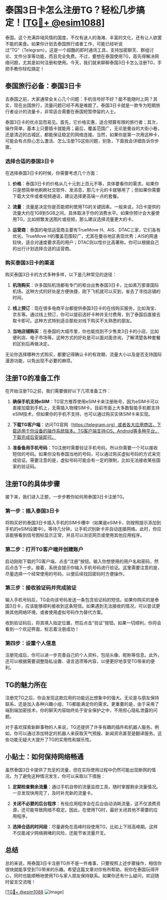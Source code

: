 # 泰国3日卡怎么注册TG？轻松几步搞定！[[TG💪+ @esim1088](https://t.me/s/esim1088)]

泰国，这个充满异域风情的国度，不仅有迷人的海滩、丰富的文化，还有让人欲罢不能的美食。如果你计划去泰国旅行或者工作，可能已经听说过“TG”（Telegram）。这是一个超酷的即时通讯工具，支持加密聊天、群组讨论、文件分享等功能，而且完全免费。不过，要想在泰国使用TG，首先得解决网络问题，尤其是如何注册和使用。今天，我们就来聊聊泰国3日卡怎么注册TG，手把手教你轻松搞定！

## 泰国旅行必备：泰国3日卡

去泰国之前，大家通常会关心几个问题：手机信号好不好？能不能随时上网？其实，现在出国旅行，流量问题已经不再是难题了。泰国3日卡就是一款专为短期旅行者设计的流量卡，非常适合需要在泰国短暂停留的人士。

泰国3日卡的优点显而易见。首先，它价格实惠，适合预算有限的旅行者；其次，操作简单，基本上只要插卡就能用；最后，覆盖范围广，无论是曼谷的大街小巷，还是清迈的古城区，都能保证稳定的网络连接。当然，如果你是第一次用这种卡，可能会有点担心怎么激活、怎么注册TG这些问题，别急，下面我会详细告诉你步骤。

### 选择合适的泰国3日卡

在选择泰国3日卡的时候，你需要考虑几个方面：

1. **价格**：泰国3日卡的价格从几十元到上百元不等，具体要看你的需求。如果你只是想简单地刷刷社交软件、发消息，那几十元的卡就够用了；但如果你需要下载大文件或者视频通话，建议选择更高端一点的套餐。
   
2. **流量**：流量是决定你是否能顺利使用TG的关键因素。一般来说，3日卡提供的流量大约在1GB到5GB之间，具体取决于你的消费水平。如果你预计会大量使用TG，比如频繁发送图片或视频，那么建议选择流量更大的卡。

3. **运营商**：泰国的电信运营商主要有TrueMove H、AIS、DTAC三家，它们各有优劣。TrueMove H的覆盖范围较广，尤其在曼谷地区表现优秀；AIS的网速较快，适合对速度要求高的用户；DTAC则以性价比高著称。你可以根据自己的出行计划选择合适的运营商。

### 购买泰国3日卡的渠道

购买泰国3日卡的方式多种多样，以下是几种常见的途径：

1. **机场购买**：许多国际机场都有专门的柜台出售泰国3日卡，比如素万那普国际机场。这种方式的好处是方便快捷，刚下飞机就可以买到，省去了寻找店铺的时间。

2. **线上预订**：现在很多电商平台都提供泰国3日卡的在线购买服务，比如淘宝、京东等。通过线上预订，你可以提前选好卡种并支付费用，到了泰国后直接去取卡即可。这种方式特别适合那些对线下购买不太熟悉的朋友。

3. **当地店铺购买**：在泰国的大城市里，你也能找到不少售卖3日卡的小店，比如便利店、电子市场等。这种方式的好处是可以面对面咨询，了解清楚各种套餐的区别后再做决定。

无论你选择哪种方式购买，都要记得确认卡的有效期、流量大小以及是否支持国际漫游功能，以免出现不必要的麻烦。

## 注册TG的准备工作

在开始注册TG之前，我们需要做好以下几项准备工作：

1. **确保手机支持eSIM**：TG官方推荐使用eSIM卡来注册账号，因为eSIM卡可以直接加载到手机上，无需插入物理SIM卡。目前市面上大多数智能手机都支持eSIM技术，但如果你的手机不支持，也可以通过购买实体SIM卡来实现。

2. **下载TG客户端**：访问TG官网（https://telegram.org）或者各大应用商店，下载适用于你设备的操作系统版本。TG客户端支持iOS、Android等多种平台，下载完成后安装即可。

3. **准备备用手机号码**：TG注册时需要验证手机号码，所以你需要一个可以接收短信的号码。如果你没有泰国当地的号码，可以通过购买虚拟号码的方式来完成验证。需要注意的是，虚拟号码可能会有一定的限制，比如无法接收某些国家的验证码。

## 注册TG的具体步骤

接下来，我们进入正题，一步步教你如何用泰国3日卡注册TG。

### 第一步：插入泰国3日卡

将购买好的泰国3日卡插入手机的SIM卡槽中（如果是eSIM卡，则按照提示添加到手机的eSIM设置中）。等待几分钟，让手机识别新卡并自动连接网络。此时，你应该能够看到信号图标显示正常，并且可以浏览网页或使用其他应用程序。

### 第二步：打开TG客户端并创建账户

启动刚刚下载的TG客户端，点击“注册”按钮。输入你想使用的用户名和密码，然后点击下一步。接着，系统会提示你输入手机号码进行验证。这里需要注意的是，尽量选择一个经常使用的号码，以便后续找回密码时方便操作。

### 第三步：接收验证码并完成验证

输入手机号码后，TG会向该号码发送一条包含验证码的短信。如果你购买的是泰国3日卡，应该能够顺利接收到这条短信。如果遇到无法接收的情况，可以尝试更换其他网络环境，或者使用虚拟号码作为替代方案。

收到验证码后，将其填入指定位置，然后点击“验证”按钮。如果一切顺利，你将会看到一个欢迎界面，标志着注册成功！

### 第四步：设置个人信息

注册完成后，你可以进一步完善自己的个人资料，包括头像、昵称等信息。此外，还可以根据需要调整隐私设置、语言选项等内容，以便更好地享受TG带来的便利。

## TG的魅力所在

注册完TG之后，你会发现这款应用的功能远比想象中的强大。无论是与朋友保持联系，还是加入各种兴趣小组，TG都能满足你的需求。更重要的是，由于采用了端到端加密技术，你的聊天内容始终处于安全保护之中，不用担心隐私泄露的问题。

对于喜欢探索新鲜事物的人来说，TG还提供了许多有趣的插件和机器人服务。例如，你可以通过添加特定的机器人来获取天气预报、新闻资讯甚至是翻译服务。这些功能无疑大大提升了TG的实用性和娱乐性。

## 小贴士：如何保持网络畅通

虽然泰国3日卡提供了充足的流量，但在实际使用过程中仍然可能出现断网的情况。为了避免这种情况发生，你可以采取以下措施：

1. **定期检查剩余流量**：通过手机自带的流量监控工具，随时掌握剩余流量情况。一旦发现快用完了，及时补充新的流量卡。

2. **关闭不必要的后台程序**：有些应用程序会在后台自动消耗流量，这不仅浪费资源，还可能导致网络不稳定。因此，在使用TG时，最好关闭其他不需要的应用程序。

3. **选择合适的时间段**：尽量避免在高峰时段使用TG，比如上下班高峰期。这样不仅能减少网络拥堵的风险，还能节省流量开支。

## 总结

总的来说，用泰国3日卡注册TG并不是一件难事，只要按照上述步骤操作，相信你很快就能享受到TG带来的乐趣。希望这篇文章对你有所帮助，祝你在泰国玩得开心，同时也能顺畅地使用TG与家人朋友保持联系。如果你还有什么疑问，欢迎随时留言交流哦！

[[TG💪+ @esim1088](https://t.me/s/esim1088) ![Image](https://i.postimg.cc/4NQfJmqS/Snipaste-2025-05-13-00-14-12.png)]